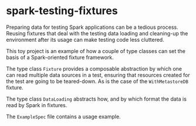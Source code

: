 # spark-testing-fixtures

Preparing data for testing Spark applications can be a tedious process. Reusing fixtures that deal with the testing data loading and cleaning-up the environment after its usage can make testing code less cluttered.

This toy project is an example of how a couple of type classes can set the basis of a Spark-oriented fixture framework.

The type class `Fixture` provides a composable abstraction by which one can read multiple data sources in a test, ensuring that resources created for the test are going to be teared-down. As is the case of the `WithMetastoreDB` fixture.

The type class `DataLoading` abstracts how, and by which format the data is read by Spark in fixtures.

The `ExampleSpec` file contains a usage example.

